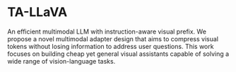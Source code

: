# TA-LLaVA

An efficient multimodal LLM with instruction-aware visual prefix. We propose a novel multimodal adapter design that aims to compress visual tokens without losing information to address user questions. This work focuses on building cheap yet general visual assistants capable of solving a wide range of vision-language tasks. 

